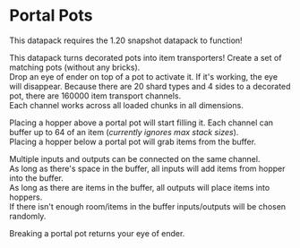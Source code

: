 # Portal Pots

This datapack requires the 1.20 snapshot datapack to function!

This datapack turns decorated pots into item transporters! Create a set of matching pots (without any bricks).  
Drop an eye of ender on top of a pot to activate it. If it's working, the eye will disappear.
Because there are 20 shard types and 4 sides to a decorated pot, there are 160000 item transport channels.  
Each channel works across all loaded chunks in all dimensions.

Placing a hopper above a portal pot will start filling it. Each channel can buffer up to 64 of an item (*currently ignores max stack sizes*).  
Placing a hopper below a portal pot will grab items from the buffer.  

Multiple inputs and outputs can be connected on the same channel.  
As long as there's space in the buffer, all inputs will add items from hopper into the buffer.  
As long as there are items in the buffer, all outputs will place items into hoppers.  
If there isn't enough room/items in the buffer inputs/outputs will be chosen randomly.

Breaking a portal pot returns your eye of ender.
